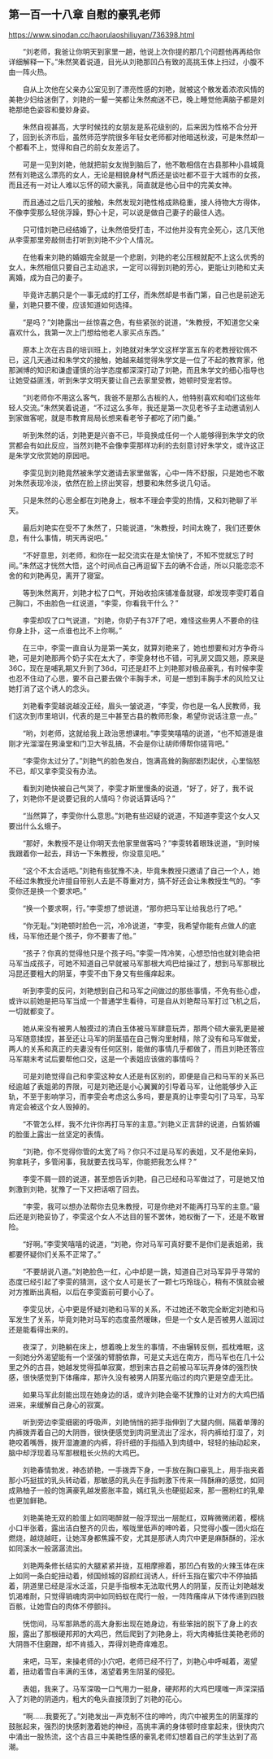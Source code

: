 ## 第一百一十八章 自慰的豪乳老师

https://www.sinodan.cc/haorulaoshiliuyan/736398.html

　　“刘老师，我爸让你明天到家里一趟，他说上次你提的那几个问题他再再给你详细解释一下。”朱然笑着说道，目光从刘艳那凹凸有致的高挑玉体上扫过，小腹不由一阵火热。

　　自从上次他在父亲办公室见到了漂亮性感的刘艳，就被这个散发着浓浓风情的美艳少妇给迷倒了，刘艳的一颦一笑都让朱然痴迷不已，晚上睡觉他满脑子都是刘艳那绝色姿容和曼妙身姿。

　　朱然自视甚高，大学时候找的女朋友是系花级别的，后来因为性格不合分开了，回到长济市后，虽然师范学院很多年轻女老师都对他暗送秋波，可是朱然却一个都看不上，觉得和自己的前女友差远了。

　　可是一见到刘艳，他就把前女友抛到脑后了，他不敢相信在古县那种小县城竟然有刘艳这么漂亮的女人，无论是相貌身材气质还是谈吐都不亚于大城市的女孩，而且还有一对让人难以忘怀的硕大豪乳，简直就是他心目中的完美女神。

　　而且通过之后几天的接触，朱然发现刘艳性格成熟稳重，接人待物大方得体，不像李雯那么轻佻浮躁，野心十足，可以说是做自己妻子的最佳人选。

　　只可惜刘艳已经结婚了，让朱然倍受打击，不过他并没有完全死心，这几天他从李雯那里旁敲侧击打听到刘艳不少个人情况。

　　在他看来刘艳的婚姻完全就是一个悲剧，刘艳的老公压根就配不上这么优秀的女人，朱然相信只要自己主动追求，一定可以得到刘艳的芳心，更能让刘艳和丈夫离婚，成为自己的妻子。

　　毕竟许志鹏只是个一事无成的打工仔，而朱然却是书香门第，自己也是前途无量，刘艳只要不傻，应该知道如何选择。

　　“是吗？”刘艳露出一丝惊喜之色，有些紧张的说道，“朱教授，不知道您父亲喜欢什么，我第一次上门想给他老人家买点东西。”

　　原本上次在古县的培训班上，刘艳就对朱学文这样学富五车的老教授钦佩不已，这几天通过和朱学文的接触，她越来越觉得朱学文是一位了不起的教育家，他那渊博的知识和谦虚谨慎的治学态度都深深打动了刘艳，而且朱学文的细心指导也让她受益匪浅，听到朱学文明天要让自己去家里受教，她顿时受宠若惊。

　　“刘老师你不用这么客气，我爸不是那么古板的人，他特别喜欢和咱们这些年轻人交流。”朱然笑着说道，“不过这么多年，我还是第一次见老爷子主动邀请别人到家做客呢，就是市教育局局长想来看老爷子都吃了闭门羹。”

　　听到朱然的话，刘艳更是兴奋不已，毕竟换成任何一个人能够得到朱学文的欣赏都会有如此反应，当然刘艳不会像李雯那样功利的去刻意讨好朱学文，或许这正是朱学文欣赏她的原因吧。

　　李雯见到刘艳竟然被朱学文邀请去家里做客，心中一阵不舒服，只是她也不敢对朱然表现冷淡，依然在脸上挤出笑容，想要和朱然多说几句话。

　　只是朱然的心思全都在刘艳身上，根本不理会李雯的热情，又和刘艳聊了半天。

　　最后刘艳实在受不了朱然了，只能说道，“朱教授，时间太晚了，我们还要休息，有什么事情，明天再说吧。”

　　“不好意思，刘老师，和你在一起交流实在是太愉快了，不知不觉就忘了时间。”朱然这才恍然大悟，这个时间点自己再逗留下去的确不合适，所以只能恋恋不舍的和刘艳再见，离开了寝室。

　　等到朱然离开，刘艳才松了口气，开始收拾床铺准备就寝，却发现李雯盯着自己胸口，不由脸色一红说道，“李雯，你看我干什么？”

　　李雯却叹了口气说道，“刘艳，你奶子有37F了吧，难怪这些男人不要命的往你身上扑，这一点谁也比不上你啊。”

　　在三中，李雯一直自认为是第一美女，就算刘艳来了，她也想要和对方争奇斗艳，可是刘艳那两个奶子实在太大了，李雯身材也不错，可乳房又圆又翘，原来是36C，现在是哺乳期又升到了36d，可还是赶不上刘艳那对极品豪乳，有时候李雯也忍不住动了心思，要不自己要去做个丰胸手术，可是一想到丰胸手术的风险又让她打消了这个诱人的念头。

　　刘艳看李雯越说越没正经，眉头一皱说道，“李雯，你也是一名人民教师，我们这次到市里培训，代表的是三中甚至古县的教师形象，希望你说话注意一点。”

　　“哟，刘老师，这就给我上政治思想课啦。”李雯笑嘻嘻的说道，“也不知道是谁刚才光溜溜在男澡堂和门卫大爷乱搞，不会是你让胡师傅帮你搓背吧。”

　　“李雯你太过分了。”刘艳气的脸色发白，饱满高耸的胸部剧烈起伏，心里恼怒不已，却又拿李雯没有办法。

　　看到刘艳快被自己气哭了，李雯才斯里慢条的说道，“好了，好了，我不说了，刘艳你不是说要记我的人情吗？你说话算话吗？”

　　“当然算了，李雯你什么意思。”刘艳有些迟疑的说道，不知道李雯这个女人又要出什么幺蛾子。

　　“那好，朱教授不是让你明天去他家里做客吗？”李雯转着眼珠说道，“到时候我跟着你一起去，拜访一下朱教授，你没意见吧。”

　　“这个不太合适吧。”刘艳有些犹豫不决，毕竟朱教授只邀请了自己一个人，她不经过朱教授允许擅自带别人去是不尊重对方，搞不好还会让朱教授生气的。“李雯你还是换一个要求吧。”

　　“换一个要求啊，行。”李雯想了想说道，“那你把马军让给我总行了吧。”

　　“你无耻。”刘艳顿时脸色一沉，冷冷说道，“李雯，我希望你能有点做人的底线，马军他还是个孩子，你不要害了他。”

　　“孩子？你真的觉得他只是个孩子吗。”李雯一阵冷笑，心想恐怕也就刘艳会把马军当成孩子，可她不知道自己早就被马军那根大鸡巴给操过了，想到马军那根比冯昆还要粗大的阴茎，李雯不由下身又有些瘙痒起来。

　　听到李雯的反问，刘艳想到自己和马军之间做过的那些事情，不免有些心虚，或许以前她是把马军当成一个普通学生看待，可是自从刘艳帮马军打过飞机之后，一切就都变了。

　　她从来没有被男人触摸过的清白玉体被马军肆意玩弄，那两个硕大豪乳更是被马军随意揉捏，甚至还让马军的阴茎插在自己臀沟里射精，除了没有和马军做爱，两人的关系和真正的夫妻没有任何区别，能做的事情几乎都做了，而且刘艳还答应马军期末考试后要帮他口交，这是一个表姐应该做的事情吗？

　　可是刘艳觉得自己和李雯这种女人还是有区别的，即便是自己和马军的关系已经逾越了表姐弟的界限，可是刘艳还是小心翼翼的引导着马军，让他能够步入正轨，不至于影响学习，而李雯会考虑这么多吗，要是真的让李雯勾引了马军，马军肯定会被这个女人毁掉的。

　　“不管怎么样，我不允许你再打马军的主意。”刘艳义正言辞的说道，白皙娇媚的脸蛋上露出一丝坚定的表情。

　　“刘艳，你不觉得你管的太宽了吗？你只不过是马军的表姐，又不是他亲妈，狗拿耗子，多管闲事，我就要去找马军，你能把我怎么样？”

　　李雯不屑一顾的说道，甚至想告诉刘艳，自己已经和马军做过了，可是她又怕刺激到刘艳，犹豫了一下又把话咽了回去。

　　“李雯，我可以想办法帮你去见朱教授，可是你绝对不能再打马军的主意。”最后还是刘艳妥协了，李雯这个女人不达目的誓不罢休，她权衡了一下，还是不敢冒险。

　　“好啊。”李雯笑嘻嘻的说道，“刘艳，你对马军可真好要不是你们是表姐弟，我都要怀疑你们关系不正常了。”

　　“不要胡说八道。”刘艳脸色一红，心中却是一跳，知道自己对马军异乎寻常的态度已经引起了李雯的猜测，这个女人可是长了一颗七巧玲珑心，稍有不慎就会被对方推断出真相，以后在李雯面前可要小心了。

　　李雯见状，心中更是怀疑刘艳和马军的关系，不过她还不敢完全断定刘艳和马军发生了关系，毕竟刘艳对马军的态度虽然暧昧，但是一个女人是否被男人滋润过还是能看得出来的。

　　夜深了，刘艳躺在床上，想着晚上发生的事情，不由辗转反侧，孤枕难眠，这一刻她分外渴望能有一个坚强的臂膀依靠，可是丈夫远在南方，而马军也在几十公里之外的古县，她越发觉得孤单寂寞，想到来古县之前被马军玩弄身体的强烈快感，很快感觉到下体瘙痒，那许久没有被男人阴茎光临过的肉穴更是空虚无比。

　　如果马军此刻能出现在她身边的话，或许刘艳会毫不犹豫的让对方的大鸡巴插进来，来缓解自己身心的寂寞。

　　听到旁边李雯细密的呼吸声，刘艳悄悄的把手指伸到了大腿内侧，隔着单薄的内裤拨弄着自己的大阴唇，很快便感觉到肉洞里流出了淫水，将内裤给打湿了，刘艳咬着嘴唇，拨开湿漉漉的内裤，将纤细的手指插入到肉缝中，轻轻的抽动起来，脑中却浮现着马军那根粗长火热的大鸡巴。

　　刘艳春情勃发，神态娇艳，一手拨弄下身，一手放在胸口豪乳上，用手指夹着那小巧挺拔的乳头转动着，那敏感的乳头在手指刺激下传来一阵酥麻的感觉，如同成熟柚子一般的饱满豪乳越发膨胀丰盈，嫣红乳头也硬挺起来，那一圈粉红的乳晕也更加鲜艳。

　　刘艳美艳无双的脸蛋上如同喝醉就一般浮现出一层酡红，双眸微微闭着，樱桃小口半张着，露出洁白整齐的贝齿，喉咙里低声的呻吟着，只觉得小腹一团火焰在燃烧，越烧越旺，让她浑身都焦躁不安，尤其是那诱人肉穴中更是麻酥酥的，淫水如同溪水一般潺潺流出。

　　刘艳两条修长结实的大腿紧紧并拢，互相摩擦着，那凹凸有致的火辣玉体在床上如同一条白蛇扭动着，倾国倾城的容颜红润诱人，纤纤玉指在蜜穴中不停抽插着，阴道里已经是淫水泛滥，只是手指根本无法取代男人的阴茎，反而让刘艳越发饥渴难耐，只觉得销魂肉洞中如同蚂蚁在爬行一般，一阵阵瘙痒从下体传递到四肢百骸，让她雪白的肉体不停颤抖。

　　恍惚间，马军那熟悉的高大身影出现在她身边，有些笨拙的脱下了身上的衣服，露出了那根硬邦邦的大鸡巴，然后爬到了刘艳身上，将大肉棒抵住美艳老师的大阴唇不住磨蹭，却不肯插入，弄得刘艳奇痒难忍。

　　来吧，马军，来操老师的小穴吧，老师已经不行了，刘艳心中呼喊着，渴望着，扭动着雪白丰满的玉体，渴望着男生阴茎的侵犯。

　　表姐，我来了。马军深吸一口气用力一挺身，硬邦邦的大鸡巴噗嗤一声深深插入了刘艳的阴道内，粗大的龟头直接顶到了刘艳的花心。

　　“啊......我要死了。”刘艳发出一声克制不住的呻吟，肉穴中被男生的阴茎撑的鼓胀起来，强烈的快感刺激着她的神经，高挑丰满的身体顿时痉挛起来，很快肉穴中涌出一股热流，这个古县三中美艳性感的豪乳老师幻想着自己的学生达到了高潮。

